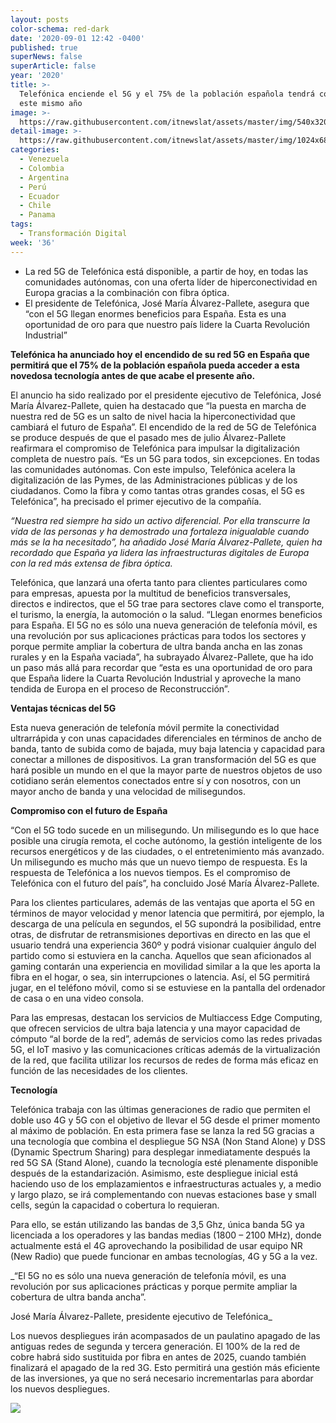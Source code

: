 ```yaml
---
layout: posts
color-schema: red-dark
date: '2020-09-01 12:42 -0400'
published: true
superNews: false
superArticle: false
year: '2020'
title: >-
  Telefónica enciende el 5G y el 75% de la población española tendrá cobertura
  este mismo año
image: >-
  https://raw.githubusercontent.com/itnewslat/assets/master/img/540x320/Jose-Maria-Pallete-p.jpg
detail-image: >-
  https://raw.githubusercontent.com/itnewslat/assets/master/img/1024x680/Jose-Maria-Pallete-g.jpg
categories:
  - Venezuela
  - Colombia
  - Argentina
  - Perú
  - Ecuador
  - Chile
  - Panama
tags:
  - Transformación Digital
week: '36'
---
```

- La red 5G de Telefónica está disponible, a partir de hoy, en todas las comunidades autónomas, con una oferta líder de hiperconectividad en Europa gracias a la combinación con fibra óptica.
- El presidente de Telefónica, José María Álvarez-Pallete, asegura que “con el 5G llegan enormes beneficios para España. Esta es una oportunidad de oro para que nuestro país lidere la Cuarta Revolución Industrial”

**Telefónica ha anunciado hoy el encendido de su red 5G en España que permitirá que el 75% de la población española pueda acceder a esta novedosa tecnología antes de que acabe el presente año.**

El anuncio ha sido realizado por el presidente ejecutivo de Telefónica, José María Álvarez-Pallete, quien ha destacado que “la puesta en marcha de nuestra red de 5G es un salto de nivel hacia la hiperconectividad que cambiará el futuro de España”. El encendido de la red de 5G de Telefónica se produce después de que el pasado mes de julio Álvarez-Pallete reafirmara el compromiso de Telefónica para impulsar la digitalización completa de nuestro país. “Es un 5G para todos, sin excepciones. En todas las comunidades autónomas. Con este impulso, Telefónica acelera la digitalización de las Pymes, de las Administraciones públicas y de los ciudadanos. Como la fibra y como tantas otras grandes cosas, el 5G es Telefónica”, ha precisado el primer ejecutivo de la compañía.

  _“Nuestra red siempre ha sido un activo diferencial. Por ella transcurre la vida de las personas y ha demostrado una fortaleza inigualable cuando más se la ha necesitado”, ha añadido José María Álvarez-Pallete, quien ha recordado que España ya lidera las infraestructuras digitales de Europa con la red más extensa de fibra óptica._

Telefónica, que lanzará una oferta tanto para clientes particulares como para empresas, apuesta por la multitud de beneficios transversales, directos e indirectos, que el 5G trae para sectores clave como el transporte, el turismo, la energía, la automoción o la salud. “Llegan enormes beneficios para España. El 5G no es sólo una nueva generación de telefonía móvil, es una revolución por sus aplicaciones prácticas para todos los sectores y porque permite ampliar la cobertura de ultra banda ancha en las zonas rurales y en la España vaciada”, ha subrayado Álvarez-Pallete, que ha ido un paso más allá para recordar que “esta es una oportunidad de oro para que España lidere la Cuarta Revolución Industrial y aproveche la mano tendida de Europa en el proceso de Reconstrucción”.

**Ventajas técnicas del 5G**

Esta nueva generación de telefonía móvil permite la conectividad ultrarrápida y con unas capacidades diferenciales en términos de ancho de banda, tanto de subida como de bajada, muy baja latencia y capacidad para conectar a millones de dispositivos. La gran transformación del 5G es que hará posible un mundo en el que la mayor parte de nuestros objetos de uso cotidiano serán elementos conectados entre sí y con nosotros, con un mayor ancho de banda y una velocidad de milisegundos.

**Compromiso con el futuro de España**

“Con el 5G todo sucede en un milisegundo. Un milisegundo es lo que hace posible una cirugía remota, el coche autónomo, la gestión inteligente de los recursos energéticos y de las ciudades, o el entretenimiento más avanzado. Un milisegundo es mucho más que un nuevo tiempo de respuesta. Es la respuesta de Telefónica a los nuevos tiempos. Es el compromiso de Telefónica con el futuro del país”, ha concluido José María Álvarez-Pallete.

Para los clientes particulares, además de las ventajas que aporta el 5G en términos de mayor velocidad y menor latencia que permitirá, por ejemplo, la descarga de una película en segundos, el 5G supondrá la posibilidad, entre otras, de disfrutar de retransmisiones deportivas en directo en las que el usuario tendrá una experiencia 360º y podrá visionar cualquier ángulo del partido como si estuviera en la cancha. Aquellos que sean aficionados al gaming contarán una experiencia en movilidad similar a la que les aporta la fibra en el hogar, o sea, sin interrupciones o latencia. Así, el 5G permitirá jugar, en el teléfono móvil, como si se estuviese en la pantalla del ordenador de casa o en una video consola.

Para las empresas, destacan los servicios de Multiaccess Edge Computing, que ofrecen servicios de ultra baja latencia y una mayor capacidad de cómputo “al borde de la red”, además de servicios como las redes privadas 5G, el IoT masivo y las comunicaciones críticas además de la virtualización de la red, que facilita utilizar los recursos de redes de forma más eficaz en función de las necesidades de los clientes.

**Tecnología**

Telefónica trabaja con las últimas generaciones de radio que permiten el doble uso 4G y 5G con el objetivo de llevar el 5G desde el primer momento al máximo de población. En esta primera fase se lanza la red 5G gracias a una tecnología que combina el despliegue 5G NSA (Non Stand Alone) y DSS (Dynamic Spectrum Sharing) para desplegar inmediatamente después la red 5G SA (Stand Alone), cuando la tecnología esté plenamente disponible después de la estandarización. Asimismo, este despliegue inicial está haciendo uso de los emplazamientos e infraestructuras actuales y, a medio y largo plazo, se irá complementando con nuevas estaciones base y small cells, según la capacidad o cobertura lo requieran.

Para ello, se están utilizando las bandas de 3,5 Ghz, única banda 5G ya licenciada a los operadores y las bandas medias (1800 – 2100 MHz), donde actualmente está el 4G aprovechando la posibilidad de usar equipo NR (New Radio) que puede funcionar en ambas tecnologías, 4G y 5G a la vez.

  _“El 5G no es sólo una nueva generación de telefonía móvil, es una revolución por sus aplicaciones prácticas y porque permite ampliar la cobertura de ultra banda ancha”.

  José María Álvarez-Pallete, presidente ejecutivo de Telefónica_
 
Los nuevos despliegues irán acompasados de un paulatino apagado de las antiguas redes de segunda y tercera generación. El 100% de la red de cobre habrá sido sustituida por fibra en antes de 2025, cuando también finalizará el apagado de la red 3G. Esto permitirá una gestión más eficiente de las inversiones, ya que no será necesario incrementarlas para abordar los nuevos despliegues.

<img src="https://tracker.metricool.com/c3po.jpg?hash=56f88a41e39ab42c063cc51676587a04"/>